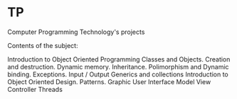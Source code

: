 # TP
 Computer Programming Technology's projects

Contents of the subject:

Introduction to Object Oriented Programming
Classes and Objects. Creation and destruction. Dynamic memory.
Inheritance.
Polimorphism and Dynamic binding.
Exceptions.
Input / Output
Generics and collections
Introduction to Object Oriented Design.
Patterns.
Graphic User Interface
Model View Controller
Threads
